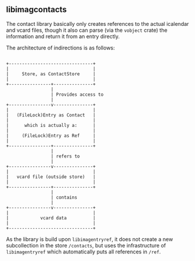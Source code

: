## libimagcontacts

The contact library basically only creates references to the actual icalendar
and vcard files, though it also can parse (via the `vobject` crate) the
information and return it from an entry directly.

The architecture of indirections is as follows:

```{.numberLines}

+--------------------------------+
|                                |
|     Store, as ContactStore     |
|                                |
+----------------+---------------+
                 |
                 | Provides access to
                 |
+----------------v---------------+
|                                |
|   (FileLock)Entry as Contact   |
|                                |
|      which is actually a:      |
|                                |
|     (FileLock)Entry as Ref     |
|                                |
+----------------+---------------+
                 |
                 | refers to
                 |
+----------------v---------------+
|                                |
|   vcard file (outside store)   |
|                                |
+----------------+---------------+
                 |
                 | contains
                 |
+----------------v---------------+
|                                |
|            vcard data          |
|                                |
+--------------------------------+

```

As the library is build upon `libimagentryref`, it does not create a new
subcollection in the store `/contacts`, but uses the infrastructure of
`libimagentryref` which automatically puts all references in `/ref`.

